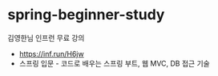 # spring-beginner-study
김영한님 인프런 무료 강의  
* https://inf.run/H6jw
* 스프링 입문 - 코드로 배우는 스프링 부트, 웹 MVC, DB 접근 기술
